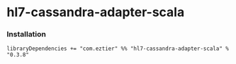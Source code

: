 # hl7-cassandra-adapter-scala

### Installation

```
libraryDependencies += "com.eztier" %% "hl7-cassandra-adapter-scala" % "0.3.8"
```
